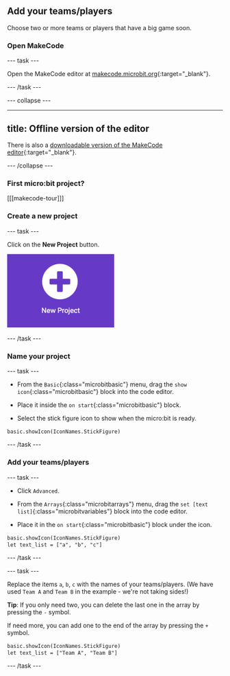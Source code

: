 ## Add your teams/players

Choose two or more teams or players that have a big game soon.

### Open MakeCode

--- task ---

Open the MakeCode editor at [makecode.microbit.org](https://makecode.microbit.org){:target="_blank"}.

--- /task ---

--- collapse ---

---
title: Offline version of the editor
---

There is also a [downloadable version of the MakeCode editor](https://makecode.microbit.org/offline-app){:target="_blank"}.

--- /collapse ---

### First micro:bit project?

[[[makecode-tour]]]

### Create a new project

--- task ---

Click on the **New Project** button.

<img src="images/new-project-button.png" alt="The New Project button inside MakeCode." width="250"/>

--- /task ---

### Name your project

--- task ---

- From the `Basic`{:class="microbitbasic"} menu, drag the `show icon`{:class="microbitbasic"} block into the code editor. 
  
- Place it inside the  `on start`{:class="microbitbasic"} block. 

- Select the stick figure icon to show when the micro:bit is ready.

```microbit
basic.showIcon(IconNames.StickFigure)
```
--- /task ---

### Add your teams/players

--- task ---
  
- Click `Advanced`. 

- From the `Arrays`{:class="microbitarrays"} menu, drag the `set [text list]`{:class="microbitvariables"} block into the code editor. 

- Place it in the `on start`{:class="microbitbasic"} block under the icon.

```microbit
basic.showIcon(IconNames.StickFigure)
let text_list = ["a", "b", "c"]
```

--- /task ---

--- task ---

Replace the items `a`, `b`, `c` with the names of your teams/players. 
(We have used `Team A` and `Team B` in the example - we're not taking sides!)

**Tip**: If you only need two, you can delete the last one in the array by pressing the `-` symbol. 

If need more, you can add one to the end of the array by pressing the `+` symbol. 

```microbit
basic.showIcon(IconNames.StickFigure)
let text_list = ["Team A", "Team B"]
```

--- /task ---

